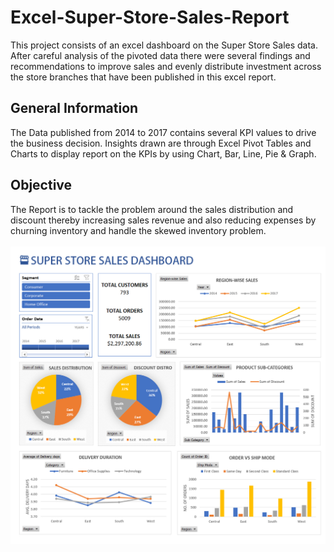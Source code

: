 # Excel-Super-Store-Sales-Report
This project consists of an excel dashboard on the Super Store Sales data. After careful analysis of the pivoted data there were several findings and recommendations to improve sales and evenly distribute investment across the store branches that have been published in this excel report.

## General Information
The Data published from 2014 to 2017 contains several KPI values to drive the business decision. Insights drawn are through Excel Pivot Tables and Charts to display report on the KPIs by using Chart, Bar, Line, Pie & Graph.

## Objective
The Report is to tackle the problem around the sales distribution and discount thereby increasing sales revenue and also reducing expenses by churning inventory and handle the skewed inventory problem.  
  <br />
![Super Store Sales Dashboard](https://github.com/PreetalM/Excel-Super-Store-Sales-Report/blob/main/Super-Store-Sales-Dashboard.jpg)
